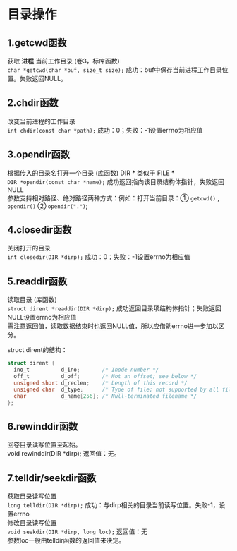 # 目录操作
## 1.getcwd函数
获取 __进程__ 当前工作目录	(卷3，标库函数)<br>
``char *getcwd(char *buf, size_t size);``	成功：buf中保存当前进程工作目录位置。失败返回NULL。<br>

## 2.chdir函数
改变当前进程的工作目录<br>
``int chdir(const char *path);`` 	成功：0；失败：-1设置errno为相应值<br>

## 3.opendir函数
根据传入的目录名打开一个目录 (库函数)			DIR * 类似于 FILE *<br>
``DIR *opendir(const char *name);``	  成功返回指向该目录结构体指针，失败返回NULL	<br>
参数支持相对路径、绝对路径两种方式：例如：打开当前目录：① ``getcwd()`` , ``opendir()`` ② ``opendir(".")``;<br>

## 4.closedir函数
关闭打开的目录<br>
``int closedir(DIR *dirp);``		成功：0；失败：-1设置errno为相应值<br>

## 5.readdir函数
读取目录	(库函数)<br>
``struct dirent *readdir(DIR *dirp);``  成功返回目录项结构体指针；失败返回NULL设置errno为相应值<br>
		需注意返回值，读取数据结束时也返回NULL值，所以应借助errno进一步加以区分。<br>

struct dirent的结构：<br>
```c
struct dirent {
  ino_t          d_ino;       /* Inode number */
  off_t          d_off;       /* Not an offset; see below */
  unsigned short d_reclen;    /* Length of this record */
  unsigned char  d_type;      /* Type of file; not supported by all filesystem types */
  char           d_name[256]; /* Null-terminated filename */
};
```

## 6.rewinddir函数
回卷目录读写位置至起始。<br>
void rewinddir(DIR *dirp);	返回值：无。<br>

## 7.telldir/seekdir函数
获取目录读写位置<br>
``long telldir(DIR *dirp);`` 成功：与dirp相关的目录当前读写位置。失败-1，设置errno<br>
修改目录读写位置<br>
``void seekdir(DIR *dirp, long loc);`` 返回值：无<br>
参数loc一般由telldir函数的返回值来决定。<br>
